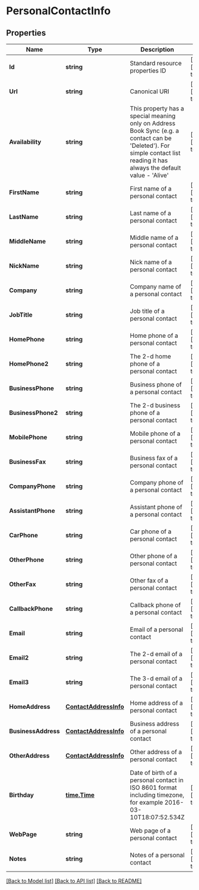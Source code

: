 # PersonalContactInfo

## Properties
Name | Type | Description | Notes
------------ | ------------- | ------------- | -------------
**Id** | **string** | Standard resource properties ID | [optional] [default to null]
**Url** | **string** | Canonical URI | [optional] [default to null]
**Availability** | **string** | This property has a special meaning only on Address Book Sync (e.g. a contact can be &#39;Deleted&#39;). For simple contact list reading it has always the default value - &#39;Alive&#39; | [optional] [default to null]
**FirstName** | **string** | First name of a personal contact | [optional] [default to null]
**LastName** | **string** | Last name of a personal contact | [optional] [default to null]
**MiddleName** | **string** | Middle name of a personal contact | [optional] [default to null]
**NickName** | **string** | Nick name of a personal contact | [optional] [default to null]
**Company** | **string** | Company name of a personal contact | [optional] [default to null]
**JobTitle** | **string** | Job title of a personal contact | [optional] [default to null]
**HomePhone** | **string** | Home phone of a personal contact | [optional] [default to null]
**HomePhone2** | **string** | The 2-d home phone of a personal contact | [optional] [default to null]
**BusinessPhone** | **string** | Business phone of a personal contact | [optional] [default to null]
**BusinessPhone2** | **string** | The 2-d business phone of a personal contact | [optional] [default to null]
**MobilePhone** | **string** | Mobile phone of a personal contact | [optional] [default to null]
**BusinessFax** | **string** | Business fax of a personal contact | [optional] [default to null]
**CompanyPhone** | **string** | Company phone of a personal contact | [optional] [default to null]
**AssistantPhone** | **string** | Assistant phone of a personal contact | [optional] [default to null]
**CarPhone** | **string** | Car phone of a personal contact | [optional] [default to null]
**OtherPhone** | **string** | Other phone of a personal contact | [optional] [default to null]
**OtherFax** | **string** | Other fax of a personal contact | [optional] [default to null]
**CallbackPhone** | **string** | Callback phone of a personal contact | [optional] [default to null]
**Email** | **string** | Email of a personal contact | [optional] [default to null]
**Email2** | **string** | The 2-d email of a personal contact | [optional] [default to null]
**Email3** | **string** | The 3-d email of a personal contact | [optional] [default to null]
**HomeAddress** | [**ContactAddressInfo**](ContactAddressInfo.md) | Home address of a personal contact | [optional] [default to null]
**BusinessAddress** | [**ContactAddressInfo**](ContactAddressInfo.md) | Business address of a personal contact | [optional] [default to null]
**OtherAddress** | [**ContactAddressInfo**](ContactAddressInfo.md) | Other address of a personal contact | [optional] [default to null]
**Birthday** | [**time.Time**](time.Time.md) | Date of birth of a personal contact in ISO 8601 format including timezone, for example 2016-03-10T18:07:52.534Z | [optional] [default to null]
**WebPage** | **string** | Web page of a personal contact | [optional] [default to null]
**Notes** | **string** | Notes of a personal contact | [optional] [default to null]

[[Back to Model list]](../README.md#documentation-for-models) [[Back to API list]](../README.md#documentation-for-api-endpoints) [[Back to README]](../README.md)


